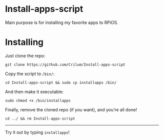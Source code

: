 # Install-apps-script
Main purpose is for installing my favorite apps to RPiOS.

# Installing

Just clone the repo:

`git clone https://github.com/Crilum/Install-apps-script`

Copy the script to `/bin/`:

`cd Install-apps-script && sudo cp installapps /bin/`

And then make it executable:

`sudo chmod +x /bin/installapps`

Finally, remove the cloned repo (if you want), and you're all done!

`cd ../ && rm Install-apps-script`

---

Try it out by typing `installapps`!
